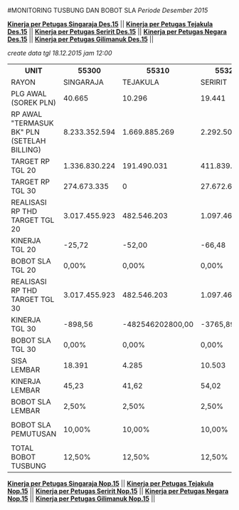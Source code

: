 #MONITORING TUSBUNG DAN BOBOT SLA
_Periode Desember 2015_


**[Kinerja per Petugas Singaraja Des.15](https://github.com/suriawan/Area-Bali-Utara/blob/master/petugas-singaraja-des15.md)** ||
**[Kinerja per Petugas Tejakula Des.15](https://github.com/suriawan/Area-Bali-Utara/blob/master/petugas-tejakula-des15.md)** ||
**[Kinerja per Petugas Seririt Des.15](https://github.com/suriawan/Area-Bali-Utara/blob/master/petugas-seririt-des15.md)** ||
**[Kinerja per Petugas Negara Des.15](https://github.com/suriawan/Area-Bali-Utara/blob/master/petugas-negara-des15.md)** ||
**[Kinerja per Petugas Gilimanuk Des.15](https://github.com/suriawan/Area-Bali-Utara/blob/master/petugas-gilimanuk-des15.md)** ||



_create data tgl 18.12.2015 jam 12:00_

<table><tbody><tr><th>UNIT</th><th>55300</th><th>55310</th><th>55320</th><th>55330</th><th>55340</th><th>5503</th></tr><tr><td>RAYON</td><td>SINGARAJA</td><td>TEJAKULA</td><td>SERIRIT</td><td>NEGARA</td><td>GILIMANUK</td><td>AREA BARA</td></tr><tr><td>PLG AWAL (SOREK PLN)</td><td> 40.665 </td><td> 10.296 </td><td> 19.441 </td><td> 26.767 </td><td> 12.649 </td><td> 109.446 </td></tr><tr><td>RP AWAL "TERMASUK BK" PLN (SETELAH BILLING)</td><td> 8.233.352.594 </td><td> 1.669.885.269 </td><td> 2.292.507.744 </td><td> 5.199.209.458 </td><td> 4.631.356.079 </td><td> 22.064.869.861 </td></tr><tr><td>TARGET RP TGL 20</td><td> 1.336.830.224 </td><td> 191.490.031 </td><td> 411.839.775 </td><td> 608.644.690 </td><td> 583.645.414 </td><td> 3.132.450.134 </td></tr><tr><td>TARGET RP TGL 30</td><td> 274.673.335 </td><td> 0 </td><td> 27.672.665 </td><td> 55.447.468 </td><td> 136.509.074 </td><td> 494.302.543 </td></tr><tr><td>REALISASI RP THD TARGET TGL 20</td><td> 3.017.455.923 </td><td> 482.546.203 </td><td> 1.097.467.855 </td><td> 2.125.638.268 </td><td> 2.224.212.324 </td><td> 8.947.320.573 </td></tr><tr><td>KINERJA TGL 20</td><td>-25,72</td><td>-52,00</td><td>-66,48</td><td>-149,24</td><td>-181,09</td><td>-85,63</td></tr><tr><td>BOBOT SLA TGL 20</td><td>0,00%</td><td>0,00%</td><td>0,00%</td><td>0,00%</td><td>0,00%</td><td>0,00%</td></tr><tr><td>REALISASI RP THD TARGET TGL 30</td><td> 3.017.455.923 </td><td>482.546.203</td><td> 1.097.467.855 </td><td> 2.125.638.268 </td><td> 2.224.212.324 </td><td> 8.947.320.573 </td></tr><tr><td>KINERJA TGL 30</td><td>-898,56</td><td>-482546202800,00</td><td>-3765,89</td><td>-3633,61</td><td>-1429,35</td><td>-1610,09</td></tr><tr><td>BOBOT SLA TGL 30</td><td>0,00%</td><td>0,00%</td><td>0,00%</td><td>0,00%</td><td>0,00%</td><td>0,00%</td></tr><tr><td>SISA LEMBAR</td><td>18.391 </td><td>4.285 </td><td>10.503 </td><td>10.609 </td><td>5.954 </td><td>49.370 </td></tr><tr><td>KINERJA LEMBAR</td><td>45,23</td><td>41,62</td><td>54,02</td><td>39,63</td><td>47,07</td><td>45,11</td></tr><tr><td>BOBOT SLA LEMBAR</td><td>2,50%</td><td>2,50%</td><td>2,50%</td><td>2,50%</td><td>2,50%</td><td>2,50%</td></tr><tr><td> </td><td> </td><td> </td><td> </td><td> </td><td> </td><td> </td></tr><tr><td>BOBOT SLA PEMUTUSAN</td><td>10,00%</td><td>10,00%</td><td>10,00%</td><td>10,00%</td><td>10,00%</td><td>10,00%</td></tr><tr><td> </td><td> </td><td> </td><td> </td><td> </td><td> </td><td> </td></tr><tr><td>TOTAL BOBOT TUSBUNG</td><td>12,50%</td><td>12,50%</td><td>12,50%</td><td>12,50%</td><td>12,50%</td><td>12,50%</td></tr></tbody></table>

**[Kinerja per Petugas Singaraja Nop.15](https://github.com/suriawan/Area-Bali-Utara/blob/master/petugas-singaraja-nop15.md)** || 
**[Kinerja per Petugas Tejakula Nop.15](https://github.com/suriawan/Area-Bali-Utara/blob/master/petugas-tejakula-nop15.md)** ||
**[Kinerja per Petugas Seririt Nop.15](https://github.com/suriawan/Area-Bali-Utara/blob/master/petugas-seririt-nop15.md)** || 
**[Kinerja per Petugas Negara Nop.15](https://github.com/suriawan/Area-Bali-Utara/blob/master/petugas-negara-nop15.md)** || 
**[Kinerja per Petugas Gilimanuk Nop.15](https://github.com/suriawan/Area-Bali-Utara/blob/master/petugas-gilimanuk-nop15.md)** || 
